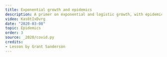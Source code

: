```yaml
---
title: Exponential growth and epidemics
description: A primer on exponential and logistic growth, with epidemics as a central example
video: Kas0tIxDvrg
date: "2020-03-08"
topic: Epidemics
order: 3
source: _2020/covid.py
credits:
- Lesson by Grant Sanderson
---
```

